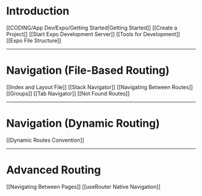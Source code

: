 # Introduction
[[CODING/App Dev/Expo/Getting Started|Getting Started]]
[[Create a Project]]
[[Start Expo Development Server]]
[[Tools for Development]]
[[Expo File Structure]]

---
# Navigation (File-Based Routing)
[[Index and Layout File]]
[[Stack Navigator]]
[[Navigating Between Routes]]
[[Groups]]
[[Tab Navigator]]
[[Not Found Routes]]


---
# Navigation (Dynamic Routing)
[[Dynamic Routes Convention]]

---
# Advanced Routing
[[Navigating Between Pages]]
[[useRouter Native Navigation]]
